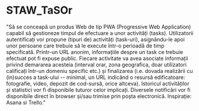 # STAW_TaSOr

"Să se conceapă un produs Web de tip PWA (Progressive Web Application) capabil să gestioneze timpul de efectuare a unor activități (tasks).
Utilizatorii autentificați vor propune (tipuri de) activități (task-uri), asignându-le apoi unor persoane care trebuie să le execute într-o perioadă de timp specificată.
Printr-un URL anonim, informațiile despre un task ce trebuie efectuat pot fi expuse public.
Fiecare activitate va avea asociate informații privind demararea acesteia (interval orar, zona geografica, doar utilizatori calificați într-un domeniu specific etc.)
și finalizarea (i.e. dovada realizării cu (in)succes a task-ului -- minimal, un URL indicând o resursă edificatoare: fotografie, video, depozit de cod-sursă, orice altceva).
Istoricul activităților și statistici vor fi disponibile tuturor celor implicați.
Diversele notificări vor fi disponibile direct în browser și/sau trimise prin poșta electronică.
Inspirație: Asana si Trello."
